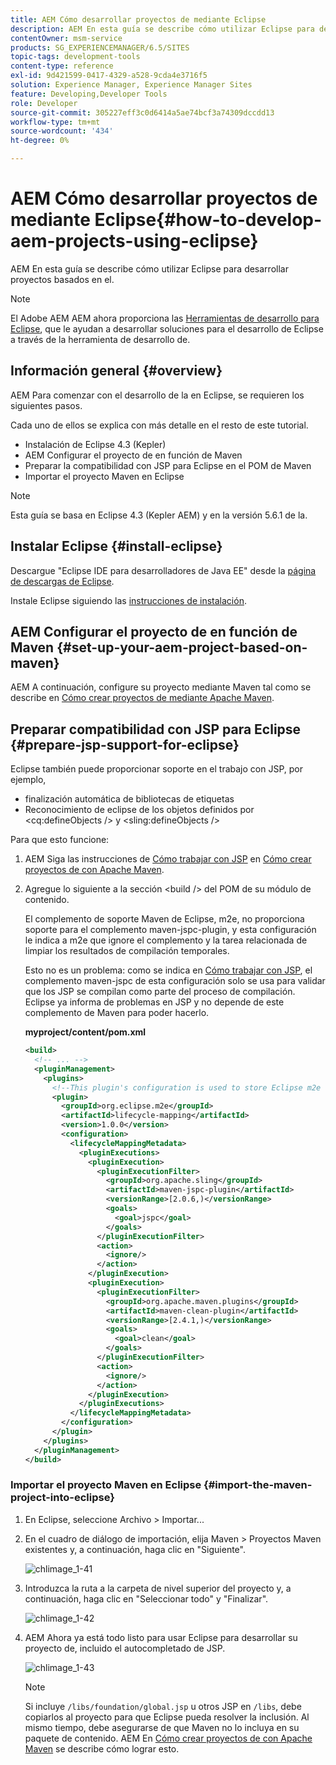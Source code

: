 ```yaml
---
title: AEM Cómo desarrollar proyectos de mediante Eclipse
description: AEM En esta guía se describe cómo utilizar Eclipse para desarrollar proyectos basados en el
contentOwner: msm-service
products: SG_EXPERIENCEMANAGER/6.5/SITES
topic-tags: development-tools
content-type: reference
exl-id: 9d421599-0417-4329-a528-9cda4e3716f5
solution: Experience Manager, Experience Manager Sites
feature: Developing,Developer Tools
role: Developer
source-git-commit: 305227eff3c0d6414a5ae74bcf3a74309dccdd13
workflow-type: tm+mt
source-wordcount: '434'
ht-degree: 0%

---
```


# AEM Cómo desarrollar proyectos de mediante Eclipse{#how-to-develop-aem-projects-using-eclipse}

AEM En esta guía se describe cómo utilizar Eclipse para desarrollar proyectos basados en el.

>[!NOTE]
>
>El Adobe AEM AEM ahora proporciona las [Herramientas de desarrollo para Eclipse](/help/sites-developing/aem-eclipse.md), que le ayudan a desarrollar soluciones para el desarrollo de Eclipse a través de la herramienta de desarrollo de.

## Información general {#overview}

AEM Para comenzar con el desarrollo de la en Eclipse, se requieren los siguientes pasos.

Cada uno de ellos se explica con más detalle en el resto de este tutorial.

* Instalación de Eclipse 4.3 (Kepler)
* AEM Configurar el proyecto de en función de Maven
* Preparar la compatibilidad con JSP para Eclipse en el POM de Maven
* Importar el proyecto Maven en Eclipse

>[!NOTE]
>
>Esta guía se basa en Eclipse 4.3 (Kepler AEM) y en la versión 5.6.1 de la.

## Instalar Eclipse {#install-eclipse}

Descargue &quot;Eclipse IDE para desarrolladores de Java EE&quot; desde la [página de descargas de Eclipse](https://www.eclipse.org/downloads/).

Instale Eclipse siguiendo las [instrucciones de instalación](https://wiki.eclipse.org/Eclipse/Installation).

## AEM Configurar el proyecto de en función de Maven {#set-up-your-aem-project-based-on-maven}

AEM A continuación, configure su proyecto mediante Maven tal como se describe en [Cómo crear proyectos de mediante Apache Maven](/help/sites-developing/ht-projects-maven.md).

## Preparar compatibilidad con JSP para Eclipse {#prepare-jsp-support-for-eclipse}

Eclipse también puede proporcionar soporte en el trabajo con JSP, por ejemplo,

* finalización automática de bibliotecas de etiquetas
* Reconocimiento de eclipse de los objetos definidos por &lt;cq:defineObjects /> y &lt;sling:defineObjects />

Para que esto funcione:

1. AEM Siga las instrucciones de [Cómo trabajar con JSP](/help/sites-developing/ht-projects-maven.md#how-to-work-with-jsps) en [Cómo crear proyectos de con Apache Maven](/help/sites-developing/ht-projects-maven.md).
1. Agregue lo siguiente a la sección &lt;build /> del POM de su módulo de contenido.

   El complemento de soporte Maven de Eclipse, m2e, no proporciona soporte para el complemento maven-jspc-plugin, y esta configuración le indica a m2e que ignore el complemento y la tarea relacionada de limpiar los resultados de compilación temporales.

   Esto no es un problema: como se indica en [Cómo trabajar con JSP](/help/sites-developing/ht-projects-maven.md#how-to-work-with-jsps), el complemento maven-jspc de esta configuración solo se usa para validar que los JSP se compilan como parte del proceso de compilación. Eclipse ya informa de problemas en JSP y no depende de este complemento de Maven para poder hacerlo.

   **myproject/content/pom.xml**

   ```xml
   <build>
     <!-- ... -->
     <pluginManagement>
       <plugins>
         <!--This plugin's configuration is used to store Eclipse m2e settings only. It has no influence on the Maven build itself.-->
         <plugin>
           <groupId>org.eclipse.m2e</groupId>
           <artifactId>lifecycle-mapping</artifactId>
           <version>1.0.0</version>
           <configuration>
             <lifecycleMappingMetadata>
               <pluginExecutions>
                 <pluginExecution>
                   <pluginExecutionFilter>
                     <groupId>org.apache.sling</groupId>
                     <artifactId>maven-jspc-plugin</artifactId>
                     <versionRange>[2.0.6,)</versionRange>
                     <goals>
                       <goal>jspc</goal>
                     </goals>
                   </pluginExecutionFilter>
                   <action>
                     <ignore/>
                   </action>
                 </pluginExecution>
                 <pluginExecution>
                   <pluginExecutionFilter>
                     <groupId>org.apache.maven.plugins</groupId>
                     <artifactId>maven-clean-plugin</artifactId>
                     <versionRange>[2.4.1,)</versionRange>
                     <goals>
                       <goal>clean</goal>
                     </goals>
                   </pluginExecutionFilter>
                   <action>
                     <ignore/>
                   </action>
                 </pluginExecution>
               </pluginExecutions>
             </lifecycleMappingMetadata>
           </configuration>
         </plugin>
       </plugins>
     </pluginManagement>
   </build>
   ```

### Importar el proyecto Maven en Eclipse {#import-the-maven-project-into-eclipse}

1. En Eclipse, seleccione Archivo > Importar...
1. En el cuadro de diálogo de importación, elija Maven > Proyectos Maven existentes y, a continuación, haga clic en &quot;Siguiente&quot;.

   ![chlimage_1-41](assets/chlimage_1-41a.png)

1. Introduzca la ruta a la carpeta de nivel superior del proyecto y, a continuación, haga clic en &quot;Seleccionar todo&quot; y &quot;Finalizar&quot;.

   ![chlimage_1-42](assets/chlimage_1-42a.png)

1. AEM Ahora ya está todo listo para usar Eclipse para desarrollar su proyecto de, incluido el autocompletado de JSP.

   ![chlimage_1-43](assets/chlimage_1-43a.png)

   >[!NOTE]
   >
   >Si incluye `/libs/foundation/global.jsp` u otros JSP en `/libs`, debe copiarlos al proyecto para que Eclipse pueda resolver la inclusión. Al mismo tiempo, debe asegurarse de que Maven no lo incluya en su paquete de contenido. AEM En [Cómo crear proyectos de con Apache Maven](/help/sites-developing/ht-projects-maven.md) se describe cómo lograr esto.
